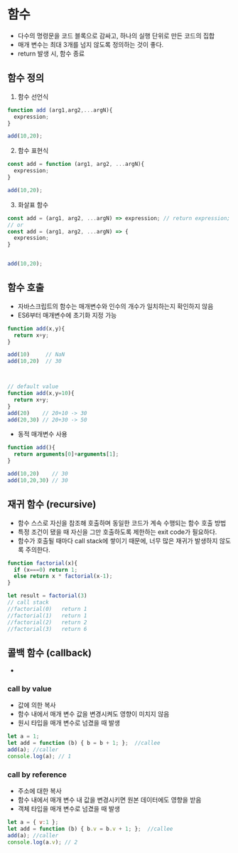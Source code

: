 
# 함수
  - 다수의 명령문을 코드 블록으로 감싸고, 하나의 실행 단위로 만든 코드의 집합
  - 매개 변수는 최대 3개를 넘지 않도록 정의하는 것이 좋다.
  - return 발생 시, 함수 종료

## 함수 정의
  1. 함수 선언식
  ```javascript
  function add (arg1,arg2,...argN){
    expression;
  }

  add(10,20);
  ```

  2. 함수 표현식
  ```javascript
  const add = function (arg1, arg2, ...argN){
    expression;
  }

  add(10,20);
  ```

  3. 화살표 함수
  ```javascript
  const add = (arg1, arg2, ...argN) => expression; // return expression;
  // or
  const add = (arg1, arg2, ...argN) => {
    expression;
  }
  
  
  add(10,20);
  ```

## 함수 호출 
  - 자바스크립트의 함수는 매개변수와 인수의 개수가 일치하는지 확인하지 않음
  - ES6부터 매개변수에 초기화 지정 가능
  ```javascript
  function add(x,y){
    return x+y;
  }

  add(10)     // NaN
  add(10,20)  // 30



  // default value
  function add(x,y=10){
    return x+y;
  }
  add(20)    // 20+10 -> 30
  add(20,30) // 20+30 -> 50
  ```
  - 동적 매개변수 사용
  ```javascript
  function add(){
    return arguments[0]+arguments[1];
  }

  add(10,20)    // 30
  add(10,20,30) // 30
  ```



## 재귀 함수 (recursive)
  - 함수 스스로 자신을 참조해 호출하며 동일한 코드가 계속 수행되는 함수 호출 방법
  - 특정 조건이 됐을 때 자신을 그만 호출하도록 제한하는 exit code가 필요하다.
  - 함수가 호출될 때마다 call stack에 쌓이기 때문에, 너무 많은 재귀가 발생하지 않도록 주의한다.

  ```javascript
  function factorial(x){
    if (x===0) return 1;
    else return x * factorial(x-1);
  }

  let result = factorial(3)
  // call stack
  //factorial(0)   return 1
  //factorial(1)   return 1
  //factorial(2)   return 2
  //factorial(3)   return 6
  ```


## 콜백 함수 (callback)
  - 


### call by value
  - 값에 의한 복사
  - 함수 내에서 매개 변수 값을 변경시켜도 영향이 미치지 않음
  - 원시 타입을 매개 변수로 넘겼을 때 발생
  
  ```javascript
  let a = 1;
  let add = function (b) { b = b + 1; };  //callee
  add(a); //caller
  console.log(a); // 1
  ```

### call by reference
  - 주소에 대한 복사
  - 함수 내에서 매개 변수 내 값을 변경시키면 원본 데이터에도 영향을 받음
  - 객체 타입을 매개 변수로 넘겼을 때 발생

  ```javascript
  let a = { v:1 };
  let add = function (b) { b.v = b.v + 1; };  //callee
  add(a); //caller
  console.log(a.v); // 2
  ```


